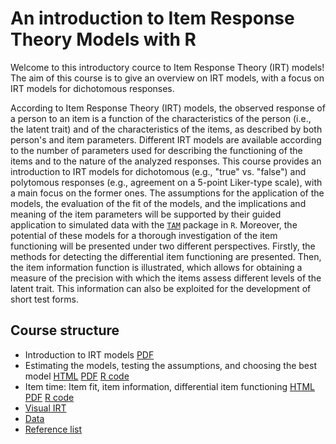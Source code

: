 # An introduction to Item Response Theory Models with R

Welcome to this introductory cource to Item Response Theory (IRT) models! The aim of this course is to give an overview on IRT models, with a focus on IRT models for dichotomous responses. 

According to Item Response Theory (IRT) models, the observed response of a person to an item is a function of the characteristics of the person (i.e., the latent trait) and of the characteristics of the items, as described by both person's and item parameters. Different IRT models are available according to the number of parameters used for describing the functioning of the items and to the nature of the analyzed responses.
This course provides an introduction to IRT models for dichotomous (e.g., "true" vs. "false") and polytomous responses (e.g., agreement on a 5-point Liker-type scale), with a main focus on the former ones. 
The assumptions for the application of the models, the evaluation of the fit of the models, and the implications and meaning of the item parameters will be supported by their guided application to simulated data with the [`TAM`](https://cran.r-project.org/web/packages/TAM/index.html) package in `R`.
Moreover, the potential of these models for a thorough investigation of the item functioning will be presented under two different perspectives. Firstly, the methods for detecting the differential item functioning are presented. Then, the item information function is illustrated, which allows for obtaining a measure of the precision with which the items assess different levels of the latent trait. 
This information can also be exploited for the development of short test forms.

## Course structure 

- Introduction to IRT models [PDF](intro/intro.pdf)
- Estimating the models, testing the assumptions, and choosing the best model [HTML](Slides/model-estimation.html) [PDF](Slides/model-estimation.pdf) [R code](Slides/model-estimation.R)
- Item time: Item fit, item information, differential item functioning [HTML](Slides/item-time.html) [PDF](Slides/item-time.pdf) [R code](Slides/item-time.R)
- [Visual IRT](visual.html)
- [Data](Slides/data)
- [Reference list](reference-list.pdf)


